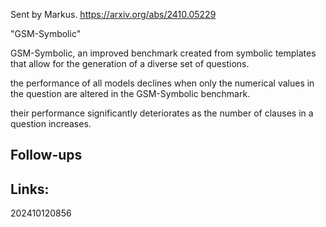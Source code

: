 Sent by Markus.
https://arxiv.org/abs/2410.05229

"GSM-Symbolic"

GSM-Symbolic, an improved benchmark created from symbolic templates that allow for the generation of a diverse set of questions.


the performance of all models declines when only the numerical values in the question are altered in the GSM-Symbolic benchmark.

their performance significantly deteriorates as the number of clauses in a question increases.


## Follow-ups


## Links: 



202410120856
